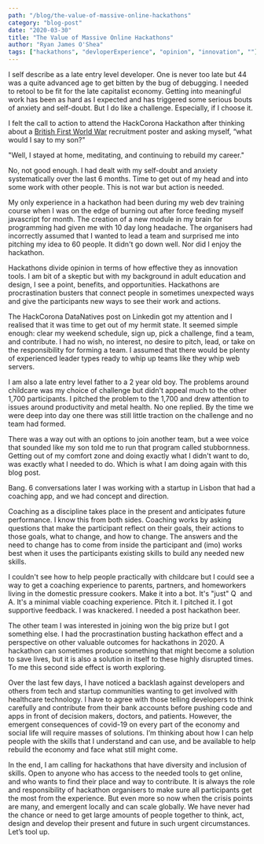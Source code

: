 ```yaml
---
path: "/blog/the-value-of-massive-online-hackathons"
category: "blog-post"
date: "2020-03-30"
title: "The Value of Massive Online Hackathons"
author: "Ryan James O'Shea"
tags: ["hackathons", "devloperExperience", "opinion", "innovation", ""]
---
```


I self describe as a late entry level developer. One is never too late but 44 was a quite advanced age to get bitten by the bug of debugging. I needed to retool to be fit for the late capitalist economy. Getting into meaningful work has been as hard as I expected and has triggered some serious bouts of anxiety and self-doubt. But I do like a challenge. Especially, if I choose it.

I felt the call to action to attend the HackCorona Hackathon after thinking about a [British First World War](https://en.wikipedia.org/wiki/Daddy,_what_did_you_do_in_the_Great_War%3F) recruitment poster and asking myself, “what would I say to my son?"

"Well, I stayed at home, meditating, and continuing to rebuild my career."

No, not good enough. I had dealt with my self-doubt and anxiety systematically over the last 6 months. Time to get out of my head and into some work with other people. This is not war but action is needed.

My only experience in a hackathon had been during my web dev training course when I was on the edge of burning out after force feeding myself javascript for month. The creation of a new module in my brain for programming had given me with 10 day long headache. The organisers had incorrectly assumed that I wanted to lead a team and surprised me into pitching my idea to 60 people. It didn't go down well. Nor did I enjoy the hackathon.

Hackathons divide opinion in terms of how effective they as innovation tools. I am bit of a skeptic but with my background in adult education and design, I see a point, benefits, and opportunities. Hackathons are procrastination busters that connect people in sometimes unexpected ways and give the participants new ways to see their work and actions.

The HackCorona DataNatives post on Linkedin got my attention and I realised that it was time to get out of my hermit state. It seemed simple enough: clear my weekend schedule, sign up, pick a challenge, find a team, and contribute. I had no wish, no interest, no desire to pitch, lead, or take on the responsibility for forming a team. I assumed that there would be plenty of experienced leader types ready to whip up teams like they whip web servers.

I am also a late entry level father to a 2 year old boy. The problems around childcare was my choice of challenge but didn't appeal much to the other 1,700 participants. I pitched the problem to the 1,700 and drew attention to issues around productivity and metal health. No one replied. By the time we were deep into day one there was still little traction on the challenge and no team had formed.

There was a way out with an options to join another team, but a wee voice that sounded like my son told me to run that program called stubbornness. Getting out of my comfort zone and doing exactly what I didn't want to do, was exactly what I needed to do. Which is what I am doing again with this blog post.

Bang. 6 conversations later I was working with a startup in Lisbon that had a coaching app, and we had concept and direction.

Coaching as a discipline takes place in the present and anticipates future performance. I know this from both sides. Coaching works by asking questions that make the participant reflect on their goals, their actions to those goals, what to change, and how to change. The answers and the need to change has to come from inside the participant and (imo) works best when it uses the participants existing skills to build any needed new skills.

I couldn't see how to help people practically with childcare but I could see a way to get a coaching experience to parents, partners, and homeworkers living in the domestic pressure cookers. Make it into a bot. It's "just" Q  and A. It's a minimal viable coaching experience. Pitch it. I pitched it. I got supportive feedback. I was knackered. I needed a post hackathon beer.

The other team I was interested in joining won the big prize but I got something else. I had the procrastination busting hackathon effect and a perspective on other valuable outcomes for hackathons in 2020. A hackathon can sometimes produce something that might become a solution to save lives, but it is also a solution in itself to these highly disrupted times. To me this second side effect is worth exploring.

Over the last few days, I have noticed a backlash against developers and others from tech and startup communities wanting to get involved with healthcare technology. I have to agree with those telling developers to think carefully and contribute from their bank accounts before pushing code and apps in front of decision makers, doctors, and patients. However, the emergent consequences of covid-19 on every part of the economy and social life will require masses of solutions. I’m thinking about how I can help people with the skills that I understand and can use, and be available to help rebuild the economy and face what still might come.

In the end, I am calling for hackathons that have diversity and inclusion of skills. Open to anyone who has access to the needed tools to get online, and who wants to find their place and way to contribute. It is always the role and responsibility of hackathon organisers to make sure all participants get the most from the experience. But even more so now when the crisis points are many, and emergent locally and can scale globally. We have never had the chance or need to get large amounts of people together to think, act, design and develop their present and future in such urgent circumstances. Let’s tool up.
